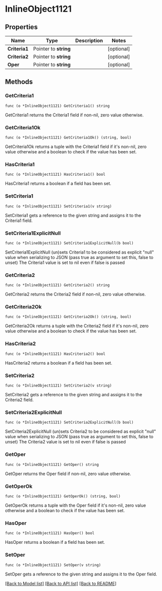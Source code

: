 # InlineObject1121

## Properties

Name | Type | Description | Notes
------------ | ------------- | ------------- | -------------
**Criteria1** | Pointer to **string** |  | [optional] 
**Criteria2** | Pointer to **string** |  | [optional] 
**Oper** | Pointer to **string** |  | [optional] 

## Methods

### GetCriteria1

`func (o *InlineObject1121) GetCriteria1() string`

GetCriteria1 returns the Criteria1 field if non-nil, zero value otherwise.

### GetCriteria1Ok

`func (o *InlineObject1121) GetCriteria1Ok() (string, bool)`

GetCriteria1Ok returns a tuple with the Criteria1 field if it's non-nil, zero value otherwise
and a boolean to check if the value has been set.

### HasCriteria1

`func (o *InlineObject1121) HasCriteria1() bool`

HasCriteria1 returns a boolean if a field has been set.

### SetCriteria1

`func (o *InlineObject1121) SetCriteria1(v string)`

SetCriteria1 gets a reference to the given string and assigns it to the Criteria1 field.

### SetCriteria1ExplicitNull

`func (o *InlineObject1121) SetCriteria1ExplicitNull(b bool)`

SetCriteria1ExplicitNull (un)sets Criteria1 to be considered as explicit "null" value
when serializing to JSON (pass true as argument to set this, false to unset)
The Criteria1 value is set to nil even if false is passed
### GetCriteria2

`func (o *InlineObject1121) GetCriteria2() string`

GetCriteria2 returns the Criteria2 field if non-nil, zero value otherwise.

### GetCriteria2Ok

`func (o *InlineObject1121) GetCriteria2Ok() (string, bool)`

GetCriteria2Ok returns a tuple with the Criteria2 field if it's non-nil, zero value otherwise
and a boolean to check if the value has been set.

### HasCriteria2

`func (o *InlineObject1121) HasCriteria2() bool`

HasCriteria2 returns a boolean if a field has been set.

### SetCriteria2

`func (o *InlineObject1121) SetCriteria2(v string)`

SetCriteria2 gets a reference to the given string and assigns it to the Criteria2 field.

### SetCriteria2ExplicitNull

`func (o *InlineObject1121) SetCriteria2ExplicitNull(b bool)`

SetCriteria2ExplicitNull (un)sets Criteria2 to be considered as explicit "null" value
when serializing to JSON (pass true as argument to set this, false to unset)
The Criteria2 value is set to nil even if false is passed
### GetOper

`func (o *InlineObject1121) GetOper() string`

GetOper returns the Oper field if non-nil, zero value otherwise.

### GetOperOk

`func (o *InlineObject1121) GetOperOk() (string, bool)`

GetOperOk returns a tuple with the Oper field if it's non-nil, zero value otherwise
and a boolean to check if the value has been set.

### HasOper

`func (o *InlineObject1121) HasOper() bool`

HasOper returns a boolean if a field has been set.

### SetOper

`func (o *InlineObject1121) SetOper(v string)`

SetOper gets a reference to the given string and assigns it to the Oper field.


[[Back to Model list]](../README.md#documentation-for-models) [[Back to API list]](../README.md#documentation-for-api-endpoints) [[Back to README]](../README.md)


